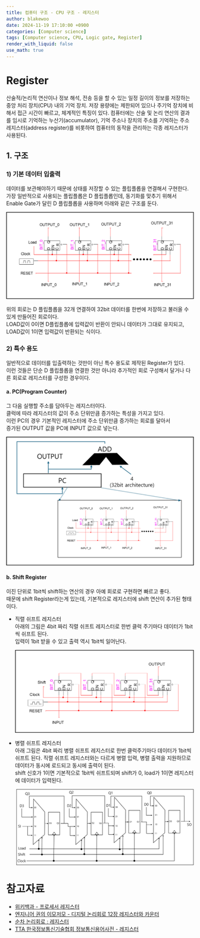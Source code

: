 ```yaml
---
title: 컴퓨터 구조 - CPU 구조 - 레지스터
author: blakewoo
date: 2024-11-19 17:10:00 +0900
categories: [Computer science]
tags: [Computer science, CPU, Logic gate, Register] 
render_with_liquid: false
use_math: true
---
```


# Register
산술적/논리적 연산이나 정보 해석, 전송 등을 할 수 있는 일정 길이의 정보를 저장하는 중앙 처리 장치(CPU) 내의 기억 장치.
저장 용량에는 제한되어 있으나 주기억 장치에 비해서 접근 시간이 빠르고, 체계적인 특징이 있다.
컴퓨터에는 산술 및 논리 연산의 결과를 임시로 기억하는 누산기(accumulator),
기억 주소나 장치의 주소를 기억하는 주소 레지스터(address register)를 비롯하여
컴퓨터의 동작을 관리하는 각종 레지스터가 사용된다.

## 1. 구조
### 1) 기본 데이터 입출력
데이터를 보관해야하기 때문에 상태를 저장할 수 있는 플립플롭을 연결해서 구현한다.   
가장 일반적으로 사용되는 플립플롭은 D 플립플롭인데, 동기화를 맞추기 위해서 Enable Gate가 달린
D 플립플롭을 사용하며 아래와 같은 구조를 둔다.

![img.png](/assets/blog/cs/cpu_structure/register/img.png)

위의 회로는 D 플립플롭을 32개 연결하여 32bit 데이터를 한번에 저장하고 불러올 수 있게 만들어진 회로이다.   
LOAD값이 0이면 D플립플롭에 입력값이 반환이 안되니 데이터가 그대로 유지되고, LOAD값이 1이면 입력값이 반환되는 식이다.

### 2) 특수 용도
일반적으로 데이터를 입출력하는 것만이 아닌 특수 용도로 제작된 Register가 있다.   
이런 것들은 단순 D 플립플롭을 연결한 것만 아니라 추가적인 회로 구성해서 달거나 다른 회로로 레지스터를 구성한 경우이다.

#### a. PC(Program Counter)
그 다음 실행할 주소를 담아두는 레지스터이다.    
클럭에 따라 레지스터의 값이 주소 단위만큼 증가하는 특성을 가지고 있다.   
이런 PC의 경우 기본적인 레지스터에 주소 단위만큼 증가하는 회로를 달아서   
증가된 OUTPUT 값을 PC에 INPUT 값으로 넣는다.

![img_1.png](/assets/blog/cs/cpu_structure/register/img_1.png)

#### b. Shift Register
이진 단위로 1bit씩 shift하는 연산의 경우 아예 회로로 구현하면 빠르고 좋다.   
때문에 shift Register라는게 있는데, 기본적으로 레지스터에 shift 연산이 추가된 형태이다.   

- 직렬 쉬프트 레지스터   
  아래의 그림은 4bit 짜리 직렬 쉬프트 레지스터로 한번 클럭 주기마다 데이터가 1bit 씩 쉬프트 된다.   
  입력이 1bit 받을 수 있고 출력 역시 1bit씩 일어난다.

  ![img_2.png](/assets/blog/cs/cpu_structure/register/img_2.png)

- 병렬 쉬프트 레지스터    
  아래 그림은 4bit 짜리 병렬 쉬프트 레지스터로 한번 클럭주기마다 데이터가 1bit씩 쉬프트 된다.
  직렬 쉬프트 레지스터와는 다르게 병렬 입력, 병렬 출력을 지원하므로 데이터가 동시에 로드되고 동시에 출력이 된다.    
  shift 신호가 1이면 기본적으로 1bit씩 쉬프트되며 shift가 0, load가 1이면 레지스터에 데이터가 입력된다.
  
  ![img_3.png](/assets/blog/cs/cpu_structure/register/img_3.png)

# 참고자료
- [위키백과 - 프로세서 레지스터](https://ko.wikipedia.org/wiki/%ED%94%84%EB%A1%9C%EC%84%B8%EC%84%9C_%EB%A0%88%EC%A7%80%EC%8A%A4%ED%84%B0)
- [엔지니어 권의 이모저모 - 디지털 논리회로 12장 레지스터와 카운터](https://blog.naver.com/tb_elec_engineer/221037443856)
- [순차 논리회로 : 레지스터](https://www.robotstory.co.kr/raspberry/?vid=140)
- [TTA 한국정보통신기술협회 정보통신용어사전 - 레지스터](https://terms.tta.or.kr/dictionary/dictionaryView.do?word_seq=054053-1)
